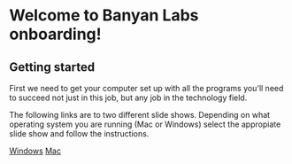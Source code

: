 # Welcome to Banyan Labs onboarding!

## Getting started 

First we need to get your computer set up with all the programs you'll need to succeed not just in this job, but any job in the technology field. 

The following links are to two different slide shows. Depending on what operating system you are running (Mac or Windows) select the appropiate slide show and follow the instructions.

[Windows](https://docs.google.com/presentation/d/1vpZFRbbc3P-pTPS7f6H4ReKpIfwIdVJS_dvVKgq4FBk/edit)
[Mac](https://docs.google.com/presentation/d/1PYGZ4R5-LaxHQGcQoBluEDn3TLoGCntjIywuEwDk6ek/edit?usp=sharing)


